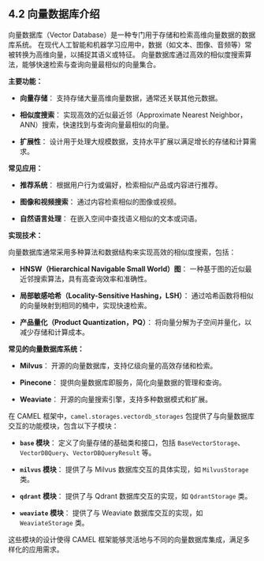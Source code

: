 ## 4.2 向量数据库介绍

&#x20;向量数据库（Vector Database）是一种专门用于存储和检索高维向量数据的数据库系统。 在现代人工智能和机器学习应用中，数据（如文本、图像、音频等）常被转换为高维向量，以捕捉其语义或特征。 向量数据库通过高效的相似度搜索算法，能够快速检索与查询向量最相似的向量集合。&#x20;

**主要功能：**

* **向量存储**： 支持存储大量高维向量数据，通常还关联其他元数据。&#x20;

* **相似度搜索**： 实现高效的近似最近邻（Approximate Nearest Neighbor，ANN）搜索，快速找到与查询向量最相似的向量。&#x20;

* **扩展性**： 设计用于处理大规模数据，支持水平扩展以满足增长的存储和计算需求。&#x20;

**常见应用：**

* **推荐系统**： 根据用户行为或偏好，检索相似产品或内容进行推荐。&#x20;

* **图像和视频搜索**： 通过内容检索相似的图像或视频。&#x20;

* **自然语言处理**： 在嵌入空间中查找语义相似的文本或词语。&#x20;

**实现技术：**

&#x20;向量数据库通常采用多种算法和数据结构来实现高效的相似度搜索，包括：&#x20;

* **HNSW（Hierarchical Navigable Small World）图**： 一种基于图的近似最近邻搜索算法，具有高查询效率和准确性。&#x20;

* **局部敏感哈希（Locality-Sensitive Hashing，LSH）**： 通过哈希函数将相似的向量映射到相同的桶中，实现快速检索。&#x20;

* **产品量化（Product Quantization，PQ）**： 将向量分解为子空间并量化，以减少存储和计算成本。&#x20;

**常见的向量数据库系统：**

* **Milvus**： 开源的向量数据库，支持亿级向量的高效存储和检索。&#x20;

* **Pinecone**： 提供向量数据库即服务，简化向量数据的管理和查询。&#x20;

* **Weaviate**： 开源的向量搜索引擎，支持多种数据模式和扩展。&#x20;

&#x20;在 CAMEL 框架中，`camel.storages.vectordb_storages` 包提供了与向量数据库交互的功能模块，包含以下子模块：&#x20;

* **`base` 模块**： 定义了向量存储的基础类和接口，包括 `BaseVectorStorage`、`VectorDBQuery`、`VectorDBQueryResult` 等。&#x20;

* **`milvus` 模块**： 提供了与 Milvus 数据库交互的具体实现，如 `MilvusStorage` 类。&#x20;

* **`qdrant` 模块**： 提供了与 Qdrant 数据库交互的实现，如 `QdrantStorage` 类。&#x20;

* **`weaviate` 模块**： 提供了与 Weaviate 数据库交互的实现，如 `WeaviateStorage` 类。&#x20;

&#x20;这些模块的设计使得 CAMEL 框架能够灵活地与不同的向量数据库集成，满足多样化的应用需求。